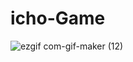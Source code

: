 # icho-Game

![ezgif com-gif-maker (12)](https://user-images.githubusercontent.com/32536638/147442658-68c0a5a8-8fc9-47d7-944c-b214cd422e51.gif)
